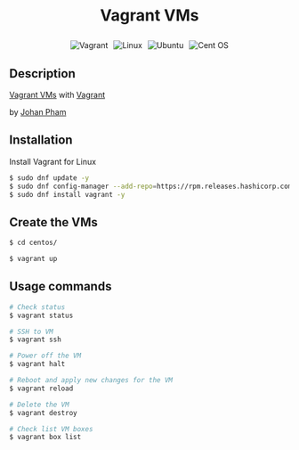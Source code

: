# <p style="text-align: center">Vagrant VMs</p>

<div style="display: flex; justify-content: center; flex-wrap: wrap; gap: 10px; text-align: center;">

  <img src="https://img.shields.io/badge/vagrant-%231563FF.svg?style=for-the-badge&logo=vagrant&logoColor=white" alt="Vagrant" />
  <img src="https://img.shields.io/badge/Linux-FCC624?style=for-the-badge&logo=linux&logoColor=black" alt="Linux" />
  <img src="https://img.shields.io/badge/Ubuntu-E95420?style=for-the-badge&logo=ubuntu&logoColor=white" alt="Ubuntu" />
  <img src="https://img.shields.io/badge/cent%20os-002260?style=for-the-badge&logo=centos&logoColor=F0F0F0" alt="Cent OS" />

</div>

## Description

[Vagrant VMs](https://github.com/johanpham2711/vagrant-vms) with [Vagrant](https://developer.hashicorp.com/vagrant/)

by [Johan Pham](https://github.com/johanpham2711)

## Installation

Install Vagrant for Linux

```bash
$ sudo dnf update -y
$ sudo dnf config-manager --add-repo=https://rpm.releases.hashicorp.com/RHEL/hashicorp.repo
$ sudo dnf install vagrant -y
```

## Create the VMs

```bash
$ cd centos/

$ vagrant up
```

## Usage commands

```bash
# Check status
$ vagrant status

# SSH to VM
$ vagrant ssh

# Power off the VM
$ vagrant halt

# Reboot and apply new changes for the VM
$ vagrant reload

# Delete the VM
$ vagrant destroy

# Check list VM boxes
$ vagrant box list
```

